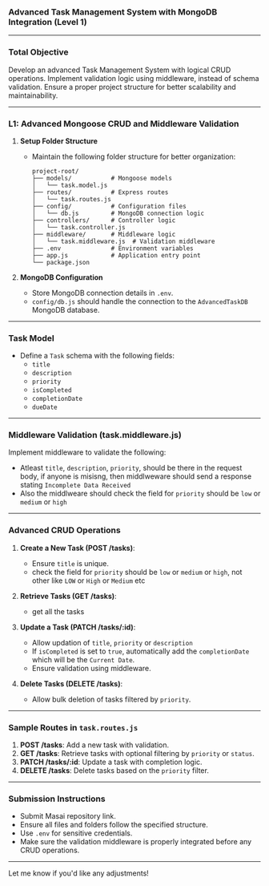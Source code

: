 ### **Advanced Task Management System with MongoDB Integration (Level 1)**

---

### **Total Objective**  
Develop an advanced Task Management System with logical CRUD operations. Implement validation logic using middleware, instead of schema validation. Ensure a proper project structure for better scalability and maintainability.

---

### **L1: Advanced Mongoose CRUD and Middleware Validation**

1. **Setup Folder Structure**  
   - Maintain the following folder structure for better organization:
     ```
     project-root/
     ├── models/           # Mongoose models
     │   └── task.model.js
     ├── routes/           # Express routes
     │   └── task.routes.js
     ├── config/           # Configuration files
     │   └── db.js         # MongoDB connection logic
     ├── controllers/      # Controller logic
     │   └── task.controller.js
     ├── middleware/       # Middleware logic
     │   └── task.middleware.js  # Validation middleware
     ├── .env              # Environment variables
     ├── app.js            # Application entry point
     └── package.json
     ```

2. **MongoDB Configuration**  
   - Store MongoDB connection details in `.env`.  
   - `config/db.js` should handle the connection to the `AdvancedTaskDB` MongoDB database.

---

### **Task Model**  
- Define a `Task` schema with the following fields:  
  - `title` 
  - `description` 
  - `priority` 
  - `isCompleted` 
  - `completionDate` 
  - `dueDate`

---

### **Middleware Validation (task.middleware.js)**  
Implement middleware to validate the following:  
- Atleast `title`, `description`, `priority`, should be there in the request body, if anyone is misisng, then middlweware should send a response stating `Incomplete Data Received`
- Also the middlweare should check the field for `priority` should be `low` or `medium` or `high`
---

### **Advanced CRUD Operations**  

1. **Create a New Task (POST /tasks)**:  
   - Ensure `title` is unique.
   - check the field for `priority` should be `low` or `medium` or `high`, not other like `LOW` or `High` or `Medium` etc 

2. **Retrieve Tasks (GET /tasks)**:  
   - get all the tasks

3. **Update a Task (PATCH /tasks/:id)**:
   - Allow updation of `title`, `priority` or `description` 
   - If `isCompleted` is set to `true`, automatically add the `completionDate` which will be the `Current Date`.  
   - Ensure validation using middleware.

5. **Delete Tasks (DELETE /tasks)**:  
   - Allow bulk deletion of tasks filtered by `priority`.  

---

### **Sample Routes in `task.routes.js`**  

1. **POST /tasks**: Add a new task with validation.  
2. **GET /tasks**: Retrieve tasks with optional filtering by `priority` or `status`.  
3. **PATCH /tasks/:id**: Update a task with completion logic.  
4. **DELETE /tasks**: Delete tasks based on the `priority` filter.  

---

### **Submission Instructions**  
- Submit Masai repository link.  
- Ensure all files and folders follow the specified structure.  
- Use `.env` for sensitive credentials.  
- Make sure the validation middleware is properly integrated before any CRUD operations.

---

Let me know if you'd like any adjustments!
